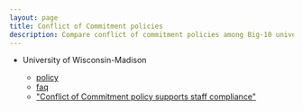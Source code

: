 ```yaml
---
layout: page
title: Conflict of Commitment policies
description: Compare conflict of commitment policies among Big-10 universities
---
```


- University of Wisconsin-Madison

  - [policy](https://policy.wisc.edu/library/UW-1075)
  - [faq](https://kb.wisc.edu/gsadminkb/page.php?id=108356)
  - ["Conflict of Commitment policy supports staff compliance"](https://research.wisc.edu/uncategorized/2021/03/04/conflict-of-commitment-policy-supports-staff-compliance/)
